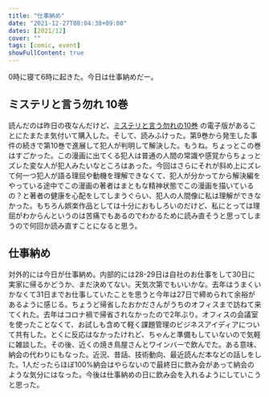 ```yaml
---
title: "仕事納め"
date: "2021-12-27T08:04:38+09:00"
dates: [2021/12]
cover: ""
tags: [comic, event]
showFullContent: true
---
```


0時に寝て6時に起きた。今日は仕事納めだー。

## ミステリと言う勿れ 10巻

読んだのは昨日の夜なんだけど、[ミステリと言う勿れの10巻](https://www.shogakukan.co.jp/books/09871497) の電子版があることにたまたま気付いて購入した。そして、読みふけった。第9巻から発生した事件の続きで第10巻で進展して犯人が判明して解決した。もうね。ちょっとこの巻はすごかった。この漫画に出てくる犯人は普通の人間の常識や感覚からちょっとズレた変な人が犯人みたいなところはあった。今回はさらにそれが斜め上にズレて何一つ犯人が語る理屈や動機を理解できなくて、犯人が分かってから解決編をやっている途中でこの漫画の著者はまともな精神状態でこの漫画を描いているの？と著者の健康を心配をしてしまうぐらい、犯人の人間像に私は理解ができなかった。もちろん娯楽作品としては十分におもしろいのだけど、私にとっては理屈がわからんというのは苦痛でもあるのでわかるために読み直そうと思ってしまうので何回か読み直すことになると思う。

## 仕事納め

対外的には今日が仕事納め。内部的には28-29日は自社のお仕事をして30日に実家に帰るかどうか、まだ決めてない。天気次第でもいいかな。去年はうまくいかなくて31日までお仕事していたことを思うと今年は27日で締められて余裕があるように感じる。ちょうど帰省したおかださんがうちのオフィスまで訪ねて来てくれた。去年はコロナ禍で帰省されなかったので2年ぶり。オフィスの会議室を使ったことなくて、お試しも含めて軽く課題管理のビジネスアイディアについて共有した。とくに反応はなかったけれど、ちゃんと準備もしていないので気軽に雑談した。その後、近くの焼き鳥屋さんとワインバーで飲んでた。ある意味、納会の代わりにもなった。近況、昔話、技術動向、最近読んだ本などの話しをした。1人だったらほぼ100%納会はやらないので最終日に飲み会があって納会のような気分にはなった。今後は仕事納めの日に飲み会を入れるようにしていこうと思った。

